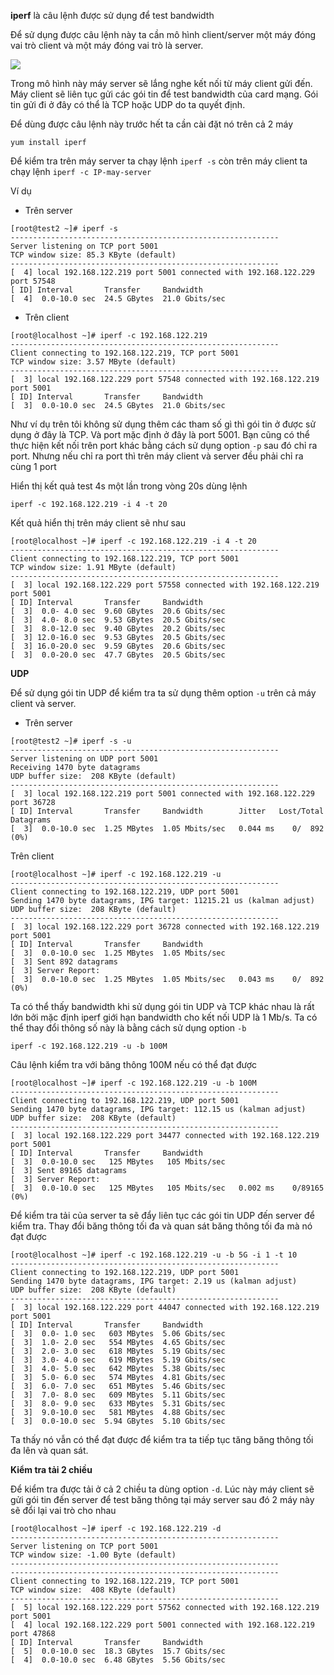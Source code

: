 **iperf** là câu lệnh được sử dụng để test bandwidth 

Để sử dụng được câu lệnh này ta cần mô hình client/server một máy đóng vai trò client và một máy đóng vai trò là server. 

![](https://github.com/niemdinhtrong/thuctapsinh/blob/master/NiemDT/Monitoring/images/iperf/1.png)

Trong mô hình này máy server sẽ lắng nghe kết nối từ máy client gửi đến. Máy client sẽ liên tục gửi các gói tin để test bandwidth của card mạng. Gói tin gửi đi ở đây có thể là TCP hoặc UDP do ta quyết định.

Để dùng được câu lệnh này trước hết ta cần cài đặt nó trên cả 2 máy

```
yum install iperf
```

Để kiểm tra trên máy server ta chạy lệnh `iperf -s` còn trên máy client ta chạy lệnh `iperf -c IP-may-server`

Ví dụ

* Trên server

```
[root@test2 ~]# iperf -s
------------------------------------------------------------
Server listening on TCP port 5001
TCP window size: 85.3 KByte (default)
------------------------------------------------------------
[  4] local 192.168.122.219 port 5001 connected with 192.168.122.229 port 57548
[ ID] Interval       Transfer     Bandwidth
[  4]  0.0-10.0 sec  24.5 GBytes  21.0 Gbits/sec
```

* Trên client

```
[root@localhost ~]# iperf -c 192.168.122.219
------------------------------------------------------------
Client connecting to 192.168.122.219, TCP port 5001
TCP window size: 3.57 MByte (default)
------------------------------------------------------------
[  3] local 192.168.122.229 port 57548 connected with 192.168.122.219 port 5001
[ ID] Interval       Transfer     Bandwidth
[  3]  0.0-10.0 sec  24.5 GBytes  21.0 Gbits/sec
```

Như ví dụ trên tôi không sử dụng thêm các tham số gì thì gói tin ở được sử dụng ở đây là TCP. Và port mặc định ở đây là port 5001. Bạn cũng có thể thực hiện kết nối trên port khác bằng cách sử dụng option `-p` sau đó chỉ ra port. Nhưng nếu chỉ ra port thì trên máy client và server đều phải chỉ ra cùng 1 port

Hiển thị kết quả test 4s một lần trong vòng 20s dùng lệnh 

```
iperf -c 192.168.122.219 -i 4 -t 20
```

Kết quả hiển thị trên máy client sẽ như sau

```
[root@localhost ~]# iperf -c 192.168.122.219 -i 4 -t 20
------------------------------------------------------------
Client connecting to 192.168.122.219, TCP port 5001
TCP window size: 1.91 MByte (default)
------------------------------------------------------------
[  3] local 192.168.122.229 port 57558 connected with 192.168.122.219 port 5001
[ ID] Interval       Transfer     Bandwidth
[  3]  0.0- 4.0 sec  9.60 GBytes  20.6 Gbits/sec
[  3]  4.0- 8.0 sec  9.53 GBytes  20.5 Gbits/sec
[  3]  8.0-12.0 sec  9.40 GBytes  20.2 Gbits/sec
[  3] 12.0-16.0 sec  9.53 GBytes  20.5 Gbits/sec
[  3] 16.0-20.0 sec  9.59 GBytes  20.6 Gbits/sec
[  3]  0.0-20.0 sec  47.7 GBytes  20.5 Gbits/sec
```

**UDP**

Để sử dụng gói tin UDP để kiểm tra ta sử dụng thêm option `-u` trên cả máy client và server.

* Trên server

```
[root@test2 ~]# iperf -s -u
------------------------------------------------------------
Server listening on UDP port 5001
Receiving 1470 byte datagrams
UDP buffer size:  208 KByte (default)
------------------------------------------------------------
[  3] local 192.168.122.219 port 5001 connected with 192.168.122.229 port 36728
[ ID] Interval       Transfer     Bandwidth        Jitter   Lost/Total Datagrams
[  3]  0.0-10.0 sec  1.25 MBytes  1.05 Mbits/sec   0.044 ms    0/  892 (0%)
```

Trên client

```
[root@localhost ~]# iperf -c 192.168.122.219 -u
------------------------------------------------------------
Client connecting to 192.168.122.219, UDP port 5001
Sending 1470 byte datagrams, IPG target: 11215.21 us (kalman adjust)
UDP buffer size:  208 KByte (default)
------------------------------------------------------------
[  3] local 192.168.122.229 port 36728 connected with 192.168.122.219 port 5001
[ ID] Interval       Transfer     Bandwidth
[  3]  0.0-10.0 sec  1.25 MBytes  1.05 Mbits/sec
[  3] Sent 892 datagrams
[  3] Server Report:
[  3]  0.0-10.0 sec  1.25 MBytes  1.05 Mbits/sec   0.043 ms    0/  892 (0%)
```

Ta có thể thấy bandwidth khi sử dụng gói tin UDP và TCP khác nhau là rất lớn bởi mặc định iperf giới hạn bandwidth cho kết nối UDP là 1 Mb/s. Ta có thể thay đổi thông số này là bằng cách sử dụng option `-b`

```
iperf -c 192.168.122.219 -u -b 100M
``` 

Câu lệnh kiểm tra với băng thông 100M nếu có thể đạt được

```
[root@localhost ~]# iperf -c 192.168.122.219 -u -b 100M
------------------------------------------------------------
Client connecting to 192.168.122.219, UDP port 5001
Sending 1470 byte datagrams, IPG target: 112.15 us (kalman adjust)
UDP buffer size:  208 KByte (default)
------------------------------------------------------------
[  3] local 192.168.122.229 port 34477 connected with 192.168.122.219 port 5001
[ ID] Interval       Transfer     Bandwidth
[  3]  0.0-10.0 sec   125 MBytes   105 Mbits/sec
[  3] Sent 89165 datagrams
[  3] Server Report:
[  3]  0.0-10.0 sec   125 MBytes   105 Mbits/sec   0.002 ms    0/89165 (0%)
```

Để kiểm tra tải của server ta sẽ đẩy liên tục các gói tin UDP đến server để kiểm tra. Thay đổi băng thông tối đa và quan sát băng thông tối đa mà nó đạt được

```
[root@localhost ~]# iperf -c 192.168.122.219 -u -b 5G -i 1 -t 10
------------------------------------------------------------
Client connecting to 192.168.122.219, UDP port 5001
Sending 1470 byte datagrams, IPG target: 2.19 us (kalman adjust)
UDP buffer size:  208 KByte (default)
------------------------------------------------------------
[  3] local 192.168.122.229 port 44047 connected with 192.168.122.219 port 5001
[ ID] Interval       Transfer     Bandwidth
[  3]  0.0- 1.0 sec   603 MBytes  5.06 Gbits/sec
[  3]  1.0- 2.0 sec   554 MBytes  4.65 Gbits/sec
[  3]  2.0- 3.0 sec   618 MBytes  5.19 Gbits/sec
[  3]  3.0- 4.0 sec   619 MBytes  5.19 Gbits/sec
[  3]  4.0- 5.0 sec   642 MBytes  5.38 Gbits/sec
[  3]  5.0- 6.0 sec   574 MBytes  4.81 Gbits/sec
[  3]  6.0- 7.0 sec   651 MBytes  5.46 Gbits/sec
[  3]  7.0- 8.0 sec   609 MBytes  5.11 Gbits/sec
[  3]  8.0- 9.0 sec   633 MBytes  5.31 Gbits/sec
[  3]  9.0-10.0 sec   581 MBytes  4.88 Gbits/sec
[  3]  0.0-10.0 sec  5.94 GBytes  5.10 Gbits/sec
```

Ta thấy nó vẫn có thể đạt được để kiểm tra ta tiếp tục tăng băng thông tối đa lên và quan sát.

**Kiểm tra tải 2 chiều**

Để kiểm tra được tải ở cả 2 chiều ta dùng option `-d`. Lúc này máy client sẽ gửi gói tin đến server để test băng thông tại máy server sau đó 2 máy này sẽ đổi lại vai trò cho nhau

```
[root@localhost ~]# iperf -c 192.168.122.219 -d
------------------------------------------------------------
Server listening on TCP port 5001
TCP window size: -1.00 Byte (default)
------------------------------------------------------------
------------------------------------------------------------
Client connecting to 192.168.122.219, TCP port 5001
TCP window size:  408 KByte (default)
------------------------------------------------------------
[  5] local 192.168.122.229 port 57562 connected with 192.168.122.219 port 5001
[  4] local 192.168.122.229 port 5001 connected with 192.168.122.219 port 47868
[ ID] Interval       Transfer     Bandwidth
[  5]  0.0-10.0 sec  18.3 GBytes  15.7 Gbits/sec
[  4]  0.0-10.0 sec  6.48 GBytes  5.56 Gbits/sec
```